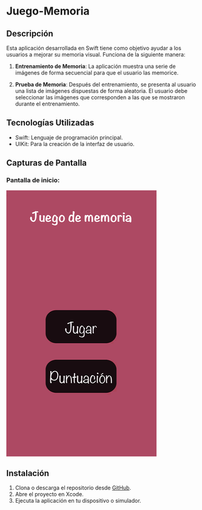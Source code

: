 # Juego-Memoria

## Descripción

Esta aplicación desarrollada en Swift tiene como objetivo ayudar a los usuarios a mejorar su memoria visual. Funciona de la siguiente manera:

1. **Entrenamiento de Memoria**: La aplicación muestra una serie de imágenes de forma secuencial para que el usuario las memorice.
   
3. **Prueba de Memoria**: Después del entrenamiento, se presenta al usuario una lista de imágenes dispuestas de forma aleatoria. El usuario debe seleccionar las imágenes que corresponden a las que se mostraron durante el entrenamiento.

## Tecnologías Utilizadas

- Swift: Lenguaje de programación principal.
- UIKit: Para la creación de la interfaz de usuario.

## Capturas de Pantalla

### Pantalla de inicio:
![Captura de Pantalla 1](PantallaInicio.png)

## Instalación
1. Clona o descarga el repositorio desde [GitHub](https://github.com/manulis/Juego-Memoria).
2. Abre el proyecto en Xcode.
3. Ejecuta la aplicación en tu dispositivo o simulador.




